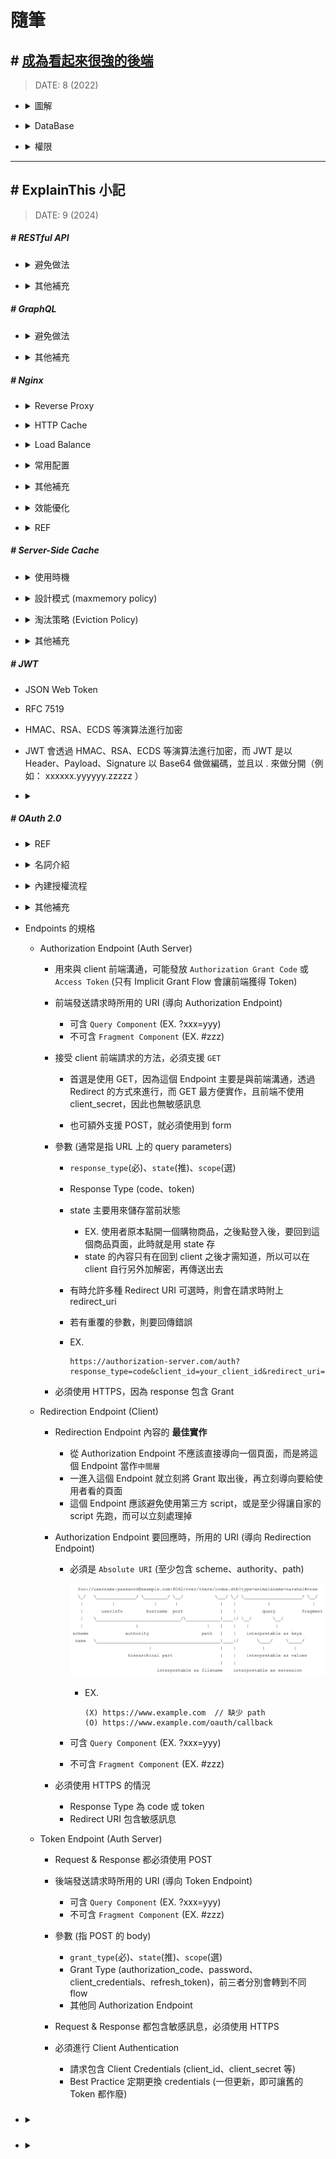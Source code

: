 ###### <!-- ref -->

[OAuth 2.0]: https://oauth.net/2/
[各大網站 OAuth 2.0 實作差異]: https://blog.yorkxin.org/posts/oauth2-implementation-differences-among-famous-sites/
[OAuth 2.0 筆記 (7) 安全性問題]: https://blog.yorkxin.org/posts/oauth2-7-security-considerations/
[OAuth 2.0 筆記 (6) Bearer Token 的使用方法]: https://blog.yorkxin.org/posts/oauth2-6-bearer-token/
[OAuth 2.0 筆記 (5) 核發與換發 Access Token]: https://blog.yorkxin.org/posts/oauth2-5-issuing-tokens/
[OAuth 2.0 筆記 (4.4) Client Credentials Grant Flow 細節]: https://blog.yorkxin.org/posts/oauth2-4-4-client-credentials-grant-flow/
[OAuth 2.0 筆記 (4.3) Resource Owner Password Credentials Grant Flow 細節]: https://blog.yorkxin.org/posts/oauth2-4-3-resource-owner-credentials-grant-flow/
[OAuth 2.0 筆記 (4.2) Implicit Grant Flow 細節]: https://blog.yorkxin.org/posts/oauth2-4-2-implicit-grant-flow/
[OAuth 2.0 筆記 (4.1) Authorization Code Grant Flow 細節]: https://blog.yorkxin.org/posts/oauth2-4-1-auth-code-grant-flow/
[OAuth 2.0 筆記 (3) Endpoints 的規格]: https://blog.yorkxin.org/posts/oauth2-3-endpoints/
[OAuth 2.0 筆記 (2) Client 的註冊與認證]: https://blog.yorkxin.org/posts/oauth2-2-cilent-registration/
[OAuth 2.0 筆記 (1) 世界觀]: https://blog.yorkxin.org/posts/oauth2-1-introduction/
[繼 Redis 發生變更授權爭議之後，Valkey 一躍而為最受歡迎的開源替代選擇]: https://www.businesswire.com/news/home/20240912303242/zh-HK/
[NGINX Performance Tuning Tips and Optimization Strategies]: https://www.cloudpanel.io/blog/nginx-performance/
[Performance Tuning – Tips & Tricks]: https://blog.nginx.org/blog/performance-tuning-tips-tricks
[Nginx 效能最佳化（吐血總結）]: https://github.com/0voice/cpp_backend_awsome_blog/blob/main/%E3%80%90NO.350%E3%80%91Nginx%20%E6%80%A7%E8%83%BD%E4%BC%98%E5%8C%96%EF%BC%88%E5%90%90%E8%A1%80%E6%80%BB%E7%BB%93%EF%BC%89.md
[深入理解 Nginx 讀書筆記 (第二章)]: https://super9.space/archives/2050
[Nginx 優化設定]: https://medium.com/@openthedidi2004/nginx-優化設定-3858c3597564
[深入探討 Nginx 的快取機制與效能調優技巧]: https://www.php.cn/zh-tw/faq/598035.html
[denji/nginx-tuning.md]: https://gist.github.com/denji/8359866
[Top Five Tips for NGINX Performance Tuning]: https://www.openlogic.com/blog/nginx-performance-tuning
[BREACH 攻擊]: https://securityalley.blogspot.com/2014/07/ssltls-breach.html
[Web Server & Nginx — (2)]: https://medium.com/starbugs/web-server-nginx-2-bc41c6268646
[HATEOAS：建構驅動的 REST API]: https://apifox.com/apiskills/hateoas-driven-rest-api/
[HATEOAS 驅動的 REST API]: https://restful.p2hp.com/learn/hateoas
[你的 REST 不是 REST？]: https://www.ithome.com.tw/voice/128528
[成為看起來很強的後端]: https://youtu.be/HMX4KSDtfpw?list=PLS5AiLcCHgNxd341NwuY9EOpVvY5Z8VOs

 <!-- ref -->

# 隨筆

## # [成為看起來很強的後端]

> DATE: 8 (2022)

<!-- 圖解 -->

- <details close>
  <summary>圖解</summary>

  ![](../src/image/BackEnd_Map.png)

  </details>

<!-- DataBase -->

- <details close>
  <summary>DataBase</summary>

  - RDBMS(關聯式)：關聯性強，如 電商
  - 非關聯：快取、分散式系統

  </details>

<!-- 權限 -->

- <details close>
  <summary>權限</summary>

  - 一般 Client to Server 比較複雜，Server to Server 較為簡單。

  - Authentication v.s. Authorization

    - Authentication（驗證）
      - 沒通過，給 401 Unauthorized（未授權）
    - Authorization（授權）
      - 沒通過，給 403 Forbidden(禁止)

  - Token

    - event-based：通常是一次性 (OTP one-time-password)
    - time-based：一般所指的 Token
    - static：設定好，不太會一直改變的（password）

  - 處理

    - 雜湊 (Hash)

      - 單向
      - 太簡單的容易被查表破解 (Rainbow Table)

    - 編碼 (Encode)

      - 雙向
      - 例如壓縮讓內容變小，好傳輸
      - 常用
        - base64 (0~9, a~z, A~Z, +=) (結尾通常 ==)
        - hex (16) (0~9, a~f)

    - 加密 (Encrypt)

      - 雙向＋鑰匙
        - 對稱式：加解密同把鑰匙 (ex. AES)
        - 非對稱式：鑰匙不同把 (ex. SSL)

  </details>

---

## # ExplainThis 小記

> DATE: 9 (2024)

##### # RESTful API

<!-- 避免做法 -->

- <details close>
  <summary>避免做法</summary>

  <!-- 濫用 GET / POST -->

  - <details close>
    <summary>濫用 GET / POST</summary>

    - 錯誤：濫用 GET 改資料、濫用 POST 更新資料
    - 正確：用 PUT/PATCH 更新、DELETE 刪除

    </details>

  <!-- 過度巢狀的 URI -->

  - <details close>
    <summary>過度巢狀的 URI</summary>

    </details>

  <!-- 動詞不要再加在 URI -->

  - <details close>
    <summary>動詞不要再加在 URI</summary>

    - 錯誤：[GET] /getUser
    - 正確：[GET] /user

    </details>

  <!-- 濫用 HTTP status code -->

  - <details close>
    <summary>濫用 HTTP status code</summary>

    </details>

  <!-- 缺乏 API 版本控制 -->

  - <details close>
    <summary>缺乏 API 版本控制</summary>

    - 若有更新 API 時，可能用到 cache 的舊版本

    </details>

  </details>

<!-- 其他補充 -->

- <details close>
  <summary>其他補充</summary>

  <!-- HATEOAS (Hypermedia as the Engine of Application State) -->

  - <details close>
    <summary>HATEOAS (Hypermedia as the Engine of Application State)</summary>

    <!-- REF -->

    - <details close>
      <summary>REF</summary>

      - [你的 REST 不是 REST？]
      - [HATEOAS：建構驅動的 REST API]
      - [HATEOAS 驅動的 REST API]

      </details>

    <!-- 行為特性 -->

    - <details close>
      <summary>行為特性</summary>

      - Level 3 的 RESTful 標準
      - res 中包含相關聯的 url，讓 client 只需直接使用，而不在 client 自行組裝 url
      - 在後端，用自動化方式動態組裝對應的 url

      </details>

    <!-- SOAP WSDL vs RESTful HATEOAS -->

    - <details close>
      <summary>SOAP <code>WSDL</code> vs RESTful <code>HATEOAS</code></summary>

      - WSDL 主要目的是用來規定好格式，讓 client 按照那個格式溝通 API (C/S 耦合度較高)
      - HATEOAS 主要的目的是，讓 client 不用自己組裝要怎麼溝通 API (用來將 C/S 解耦)

      </details>

    </details>

  </details>

##### # GraphQL

<!-- 避免做法 -->

- <details close>
  <summary>避免做法</summary>

  <!-- 過度查詢 (Over-fetching) -->

  - <details close>
    <summary>過度查詢 (Over-fetching)</summary>

    - 建議：

      - client 應該只請求必要的資料
      - server 應該設定預防措施

    </details>

  <!-- 忽略 N+1 查詢問題 -->

  - <details close>
    <summary>忽略 N+1 查詢問題</summary>

    - 建議：使用資料加載技術（EX. DataLoader）來批量處理請求

    </details>

  <!-- 缺少 查詢深度限制 設置 -->

  - <details close>
    <summary>缺少 查詢深度限制 設置</summary>

    - 狀況：

      - 用戶有機會出現過深巢狀查詢
      - 惡意攻擊
      - 無限遞迴查詢

    - 建議：server 設置查詢深度和複雜度的限制，確保資源消耗保持在可控範圍內 (EX. graphql-depth-limit)

    </details>

  <!-- 權限控制處理不當 -->

  - <details close>
    <summary>權限控制處理不當</summary>

    - 由於靈活性和細粒度查詢特性，相對 REST 更容易產生 權限控制處理不當 問題，需要更加注意

    </details>

  </details>

<!-- 其他補充 -->

- <details close>
  <summary>其他補充</summary>

  <!-- REST vs gRPC vs GraphQL -->

  - <details close>
    <summary><code>REST</code> vs <code>gRPC</code> vs <code>GraphQL</code></summary>

    - 目前理解的適用情境：

      - REST：對外公開 API，可以依照各種需求靈活應用
      - gRPC：內部串接的專案，可以高度耦合，且高性能需求
      - GraphQL：整合內部要銜接的多種來源

    </details>

  </details>

##### # Nginx

<!-- Reverse Proxy -->

- <details close>
  <summary>Reverse Proxy</summary>

  </details>

<!-- HTTP Cache -->

- <details close>
  <summary>HTTP Cache</summary>

  - 行為特性

    - RAM 只用來存放 key，實際資料都是放在 disk
    - 如果想用 RAM 存放完整 cache 則要使用其他工具 (EX. tmpfs)

  - 其他補充

    - `ngx_cache_purge`：設置用來針對特定 URL 進行快取清理 (並注意設定成僅內部使用 EX. internal、allow 127.0.0.1..etc)

  ![](../src/image/Nginx_Cache.png)

  </details>

<!-- Load Balance -->

- <details close>
  <summary>Load Balance</summary>

  - 可以針對不同 API 來設置不同演算法

  - 演算法選擇

    <!-- `round-robin` (預設) -->

    - <details close>
      <summary><code>round-robin</code> (預設)</summary>

      - 平均輪流分配
      - 也可加上 `weight` 設定依照加權輪流分配 (Weight Round Robin)

      </details>

    <!-- `least-connected` -->

    - <details close>
      <summary><code>least-connected</code></summary>

      - 導向目前最少連線數的 server

      </details>

    <!-- `ip_hash` -->

    - <details close>
      <summary><code>ip_hash</code></summary>

      - 將同一個 client IP 對應的 hash 分佈，導向同一台 server

      </details>

    <!-- `least_time` & `least_time last_byte` -->

    - <details close>
      <summary><code>least_time</code> & <code>least_time last_byte</code></summary>

      - 依照 server 回應速度，將請求分配給`歷史回應時間最短`的 server
      - least_time 只依據 `last` 歷史回應時間
      - least_time last_byte 依據 `every` 歷史回應時間
      - 做判斷也需額外開銷，因此適合在高負載場景，進行精細的分配

      </details>

  </details>

<!-- 常用配置 -->

- <details close>
  <summary>常用配置</summary>

  - 一般情況，設置為 `levels=1:2` (EX. 檔案 abcd123 存在 `/a/bc/abcd123`)
  - `worker_processes auto;` 通常 auto 或小於 CPU 數
  - `worker_connections` 通常設置為 1024 ~ 4096

    - 代表一個 Worker Process 可以開啟的最大同時連線數，包括與前後端的連接
    - 可用 `ulimit -n` 查詢 OS 有多少可用 File Descriptors，而必須 `worker_connections x worker_processes <= File Descriptors`
    - 若 OS 預設的 File Descriptors 太小，則可以調整 File Descriptors (EX. 以小中大型的 EC2 舉例，大約分別能負荷 `4096 ~ 8192`、`65536`、`100000 up`)

  </details>

<!-- 其他補充 -->

- <details close>
  <summary>其他補充</summary>

  - 大流量高併發，效能 Nginx 優於 Apache

  <!-- 可設定 gzip 壓縮 -->

  - <details close>
    <summary>可設定 gzip 壓縮</summary>

    - 盡量避免壓縮`敏感訊息`，可能會受到 [BREACH 攻擊]

      - 因為同字元壓縮後，大小就會變小，只要熟悉壓縮演算法，並且攻擊讓使用者發送夠多請求，就能藉此一字字推測出來

    - 一般是用來壓縮 HTML、CSS、JS
    - 一般 nodejs 不適合做壓縮，更適合在 Nginx 處理
    - 可以透過 `log_format` 設定，在 log 紀錄每個請求的時間，進行分析如何配置，使請求耗時較短 (壓縮與否、壓縮等級..等)
    - `gzip_vary on`：會自動添加 `Vary: Accept-Encoding` header，目的是讓 Nginx 與 client 中間層 (EX. CDN)，可以根據是否有壓縮來做不同的 cache
    - 常用參數：`gzip_types`、`gzip_vary on`、`gzip_min_length 10240`、`gzip_comp_level 5`、`gzip_proxied`

    </details>

  </details>

<!-- 效能優化 -->

- <details close>
  <summary>效能優化</summary>

  - REF：

    - [Performance Tuning – Tips & Tricks]
    - [Top Five Tips for NGINX Performance Tuning]
    - [denji/nginx-tuning.md]
    - [深入探討 Nginx 的快取機制與效能調優技巧]
    - [Nginx 優化設定]
    - [Nginx 效能最佳化（吐血總結）]
    - [NGINX Performance Tuning Tips and Optimization Strategies]

  - 根據 CPU 核心數量，最多一核開一個 `worker_processes`，減少 context switching (可設為 `auto`，自動偵測 CPU 數量來設置)
  - 避免停用 `lingering_close`
  - `multi_accept`：高併發 on，反之 off
  - 記得設置各種 `timeout`
  - `log buffering`：當負載較大時，可以暫緩 log 寫入，集滿或時間到再一次性寫入，減少 I/O
  - 拆分多個 `location`，依照不同情況開啟不同 location (EX. 將基本 log 與更進一步的 log 分開，使流量大時只維持基本 log)

  </details>

<!-- REF -->

- <details close>
  <summary>REF</summary>

  - [Web Server & Nginx — (2)]
  - [深入理解 Nginx 讀書筆記 (第二章)]

  </details>

##### # Server-Side Cache

- <details close>
  <summary>使用時機</summary>

  - 複雜計算 (EX. Count(\*))
  - 讀多寫少

  </details>

<!-- 設計模式 (maxmemory policy) -->

- <details close>
  <summary>設計模式 (maxmemory policy)</summary>

  <!-- Cache Aside (Lazy Loading) -->

  - <details close>
    <summary>Cache Aside (Lazy Loading)</summary>

    - 適用時機：讀多
    - 寫入時，使 Cache 失效

    ![](../src/image/Maxmem_Policy_Cache_Aside.png)

    </details>

  <!-- Read/Write Through -->

  - <details close>
    <summary>Read/Write Through</summary>

    - 適用時機：讀多寫少
    - 透過 Cache 當中間層，當 Cache 沒資料時，也是透過 Cache 與 DB 同步，再由 Cache 回應
    - 同步更新 Cache & DB
    - 只要有寫入就會更新 Cache

    ![](../src/image/Maxmem_Policy_Read_Write_Through.png)

    </details>

  <!-- Write behind (Write Back) -->

  - <details close>
    <summary>Write behind (Write Back)</summary>

    - 適用時機：寫多
    - 寫入時只先寫入 Cache，之後再根據選擇的演算法去更新 DB

    ![](../src/image/Maxmem_Policy_Write_behind.png)

    </details>

  </details>

<!-- 淘汰策略 (Eviction Policy) -->

- <details close>
  <summary>淘汰策略 (Eviction Policy)</summary>

  - `NoEviction`、`LRU`(Least Recently Used)、`LFU`(Least Frequently Used)、`Random`、`TTL`(Time-to-Live)

  - `Volatile` & `Allkeys`

    - "只針對設置 TTL 的 key" vs "針對全部的 key"

  </details>

<!-- 其他補充 -->

- <details close>
  <summary>其他補充</summary>

  - 常用 Redis、Memcached、Valkey 等工具
  - 如果使用多個 Cache 節點，可注意將常用查詢複製到多個節點，並且將 TTL 設置不同
  - [繼 Redis 發生變更授權爭議之後，Valkey 一躍而為最受歡迎的開源替代選擇]

  </details>

##### # JWT

- JSON Web Token

- RFC 7519

- HMAC、RSA、ECDS 等演算法進行加密

- JWT 會透過 HMAC、RSA、ECDS 等演算法進行加密，而 JWT 是以 Header、Payload、Signature 以 Base64 做做編碼，並且以 . 來做分開（例如： xxxxxx.yyyyyy.zzzzz ）

- <details close>
  <summary></summary>

  </details>

##### # OAuth 2.0

<!-- REF -->

- <details close>
  <summary>REF</summary>

  - [OAuth 2.0]
  - [OAuth 2.0 筆記 (1) 世界觀]
  - [OAuth 2.0 筆記 (2) Client 的註冊與認證]
  - [OAuth 2.0 筆記 (3) Endpoints 的規格]
  - [OAuth 2.0 筆記 (4.1) Authorization Code Grant Flow 細節]
  - [OAuth 2.0 筆記 (4.4) Client Credentials Grant Flow 細節]
  - [OAuth 2.0 筆記 (5) 核發與換發 Access Token]
  - [OAuth 2.0 筆記 (6) Bearer Token 的使用方法]
  - [OAuth 2.0 筆記 (7) 安全性問題]
  - [各大網站 OAuth 2.0 實作差異]

  </details>

<!-- 名詞介紹 -->

- <details close>
  <summary>名詞介紹</summary>

  <!-- Resource Owner -->

  - <details close>
    <summary>Resource Owner</summary>

    - 可授權存取 Protected Resource 的角色
    - EX. User

    </details>

  <!-- Resource Server -->

  - <details close>
    <summary>Resource Server</summary>

    - 存放 Protected Resource 的地方 (別人透過有效的 Access Token 來此取得)
    - 可以透過向 Authorization Server 或獨立的 Introspection Endpoint 確認 Access Token 有效性
    - 也可以透過公鑰或共享密鑰，直接解碼 Access Token (但會無法執行撤銷，只能等待到期)
    - EX. Google 存使用者資料的地方

    </details>

  <!-- Client -->

  - <details close>
    <summary>Client</summary>

    - 透過有效的 Access Token，代替 Resource Owner 去向 Resource Server 取得 Protected Resource 的應用程式
    - 在此並非指前端，而是指那個第三方應用程式

    </details>

  <!-- Authorization Server -->

  - <details close>
    <summary>Authorization Server</summary>

    - 負責驗證身份，並核發 Access Token 的 server
    - 可以與 Resource Server 是同一個，也可以是不同個。也可以搭配數個 Resource Server
    - EX. Google 驗證授權的 server

    </details>

  <!-- Authorization grant -->

  - <details close>
    <summary>Authorization grant</summary>

    - Authorization Code

    </details>

  <!-- Access Token -->

  - <details close>
    <summary>Access Token</summary>

    - 具體的 string，通常包含： `Expire time` (時效性)、`Scope` (存取範圍)、`Token Type`
    - 使用 `HTTPS`、常用 `JWT` 格式、放在 HTTP `Authorization` Header
    - EX.

      ```txt
      GET /resource/1 HTTP/1.1
      Host: example.com
      Authorization: Bearer mF_9.B5f-4.1JqM
      ```

    </details>

  <!-- Refresh Token -->

  - <details close>
    <summary>Refresh Token</summary>

    - 代替 Resource Owner 授權 Client 可以重新取得新的 Access Token，而不需要再度請求 Resource Owner 的授權
    - Client 可以在 Access Token 到期時，自動使用 Refresh Token 去取得新的 Access Token (避免打斷 Owner 的體驗)
    - EX. 使用 Client Secret Basic 發送 Refresh 請求方式

      ```txt
      POST /token HTTP/1.1
      Host: server.example.com
      Authorization: Basic czZCaGRSa3F0Mzo3RmpmcDBaQnIxS3REUmJuZ1ZkbUl3
      Content-Type: application/x-www-form-urlencoded

      grant_type=refresh_token
      &refresh_token=tGzv3JOkF0XG5Qx2TlKWIA
      ```

    </details>

  </details>

<!-- 內建授權流程 -->

- <details close>
  <summary>內建授權流程</summary>

  - Authorization Code Grant Flow
  - Implicit Grant Flow

    - OAuth 2.1 廢除

  - Resource Owner Password Credentials Grant Flow

    - OAuth 2.1 廢除

  - Client Credentials Grant Flow

  </details>

<!-- 其他補充 -->

- <details close>
  <summary>其他補充</summary>

  <!-- Client 技術限制 -->

  - <details close>
    <summary>Client 技術限制</summary>

    - 必須全程使用 TLS (HTTPS)
    - User-Agent 要支援 HTTP Redirection

    </details>

  <!-- Access Token Request 的認證方式 (Client Authentication) -->

  - <details close>
    <summary>Access Token Request 的認證方式 (Client Authentication)</summary>

    <!-- 推薦方式 -->

    - <details close>
      <summary>推薦方式</summary>

      <!-- Client Secret Basic -->

      - <details close>
        <summary>Client Secret Basic</summary>

        - Confidential client 的標準方式
        - 使用 HTTP Authorization Header

          ```
          // 格式：Basic Base64( client_id:client_secret )

          Authorization: Basic czZCaGRSa3F0Mzo3RmpmcDBaQnIxS3REUmJuZlZkbUl3
          ```

        </details>

      <!-- PKCE (Proof Key for Code Exchange) -->

      - <details close>
        <summary>PKCE (Proof Key for Code Exchange)</summary>

        - 主要在 public client 使用 (EX. 前端)

        </details>

      <!-- Private Key JWT -->

      - <details close>
        <summary>Private Key JWT</summary>

        - 最安全方式，使用 client 的非對稱性私鑰生成 JWT

        </details>

      </details>

    <!-- GPT 整理 -->

    - <details close>
      <summary>GPT 整理</summary>

      ![](../src/image/GPT_OAuth_Client_Authentication_secure.png)
      ![](../src/image/GPT_OAuth_Client_Authentication_common.png)

      </details>

    </details>

  <!-- Access Token Type (`PoP` vs `MAC` vs `Bearer`) -->

  - <details close>
    <summary>Access Token Type (<code>PoP</code> vs <code>MAC</code> vs <code>Bearer</code>)</summary>

    - 安全性：高 <-- `PoP` -- `MAC` -- `Bearer` --> 低

    <!-- Bearer Token -->

    - <details close>
      <summary><code>Bearer Token</code></summary>

      - 基本上是實踐的類型中，最基本簡單的 Access Token Type
      - 單純的使用 Access Token，任何取得 Token 的一方，皆可使用，沒有更近一步的驗證

      </details>

    <!-- `MAC Token` & `PoP Token` -->

    - <details close>
      <summary><code>MAC Token</code> & <code>PoP Token</code></summary>

      - 加強驗證，確保只有該 Client 可以使用該 Token (Resource Server 除了透過 Token 判斷，還會使用該密鑰來驗證 Client 的 Signature)
      - 使用 Token 時，需額外附上一個透過指定密鑰的`Signature` (Hash)
      - Hash 內容包含：`完整請求內容`、`TimeStamp`、`隨機數(nonce)`
      - 近期已被使用回應過的 nonce，Resource Server 會拒絕回應 (回 HTTP 400、401)
      - 單一 Token 上，MAC & PoP 兩種密鑰簽章的目的重複，擇一即可，兩者是在`性能`＆`安全`的取捨

      </details>

    <!-- MAC Token -->

    - <details close>
      <summary><code>MAC Token</code> (Message Authentication Code)</summary>

      - 由 Authorization Server 產生的`對稱密鑰`
      - Authorization Server、Resource Server、Client 共享密鑰
      - 綁定 Access Token 不需透過 MAC 密鑰來加密 Token (因為都是 Authorization Server 生成的)

      </details>

    <!-- PoP Token -->

    - <details close>
      <summary><code>PoP Token</code> (Proof of Possession)</summary>

      - 由 Client 產生的`非對稱密鑰`
      - Authorization Server & Resource Server 有公鑰、Client 有私鑰
      - 綁定 Access Token 會透過 PoP 密鑰來加密 Token

      </details>

    </details>

  <!-- Refresh Token 的使用 -->

  - <details close>
    <summary>Refresh Token 的使用</summary>

    <!-- 行為特性 -->

    - <details close>
      <summary>行為特性</summary>

      - Access Token 在每次請求都會傳輸，而 Refresh Token 只在取得與使用時傳輸一次，較不易被截取
      - Refresh 後取得的 Access Token 可能比原本的時效與權限還低

      </details>

    <!-- 適用情境 -->

    - <details close>
      <summary>適用情境</summary>

      - 最常在 Authorization Code Grant Flow 中使用
      - Implicit Grant Flow & Client Credentials Grant Flow 幾乎不使用
      - Device Code Flow 有時會使用

      </details>

    <!-- 安全加強 -->

    - <details close>
      <summary>安全加強</summary>

      - IP 白名單、縮短時效、單次使用、綁定使用者指紋 ＋ MFA
      - 需注意在使用 MAC、PoP Token 情境下，更換密鑰的方式

        - 避免每次 Refresh 都自動使用新的密鑰，反而可能更不安全
        - 應只在特定可掌握的特定情境下進行密鑰輪換

      </details>

    </details>

  </details>

- Endpoints 的規格

  - Authorization Endpoint (Auth Server)

    - 用來與 client 前端溝通，可能發放 `Authorization Grant Code` 或 `Access Token`
      (只有 Implicit Grant Flow 會讓前端獲得 Token)

    - 前端發送請求時所用的 URI (導向 Authorization Endpoint)

      - 可含 `Query Component` (EX. ?xxx=yyy)
      - 不可含 `Fragment Component` (EX. #zzz)

    - 接受 client 前端請求的方法，必須支援 `GET`

      - 首選是使用 GET，因為這個 Endpoint 主要是與前端溝通，透過 Redirect 的方式來進行，而 GET 最方便實作，且前端不使用 client_secret，因此也無敏感訊息

      - 也可額外支援 POST，就必須使用到 form

    - 參數 (通常是指 URL 上的 query parameters)

      - `response_type`(必)、`state`(推)、`scope`(選)
      - Response Type (code、token)
      - state 主要用來儲存當前狀態

        - EX. 使用者原本點開一個購物商品，之後點登入後，要回到這個商品頁面，此時就是用 state 存
        - state 的內容只有在回到 client 之後才需知道，所以可以在 client 自行另外加解密，再傳送出去

      - 有時允許多種 Redirect URI 可選時，則會在請求時附上 redirect_uri
      - 若有重覆的參數，則要回傳錯誤

      - EX.

        ```
        https://authorization-server.com/auth?response_type=code&client_id=your_client_id&redirect_uri=your_redirect_uri&state=random_state
        ```

    - 必須使用 HTTPS，因為 response 包含 Grant

  - Redirection Endpoint (Client)

    - Redirection Endpoint 內容的 <b>最佳實作</b>

      - 從 Authorization Endpoint 不應該直接導向一個頁面，而是將這個 Endpoint 當作`中間層`
      - 一進入這個 Endpoint 就立刻將 Grant 取出後，再立刻導向要給使用者看的頁面
      - 這個 Endpoint 應該避免使用第三方 script，或是至少得讓自家的 script 先跑，而可以立刻處理掉

    - Authorization Endpoint 要回應時，所用的 URI (導向 Redirection Endpoint)

      - 必須是 `Absolute URI` (至少包含 scheme、authority、path)

        ![](../src/image/URI_Syntax.png)

        - EX.

          ```
          (X) https://www.example.com  // 缺少 path
          (O) https://www.example.com/oauth/callback
          ```

      - 可含 `Query Component` (EX. ?xxx=yyy)
      - 不可含 `Fragment Component` (EX. #zzz)

    - 必須使用 HTTPS 的情況

      - Response Type 為 code 或 token
      - Redirect URI 包含敏感訊息

  - Token Endpoint (Auth Server)

    - Request & Response 都必須使用 POST

    - 後端發送請求時所用的 URI (導向 Token Endpoint)

      - 可含 `Query Component` (EX. ?xxx=yyy)
      - 不可含 `Fragment Component` (EX. #zzz)

    - 參數 (指 POST 的 body)

      - `grant_type`(必)、`state`(推)、`scope`(選)
      - Grant Type (authorization_code、password、client_credentials、refresh_token)，前三者分別會轉到不同 flow
      - 其他同 Authorization Endpoint

    - Request & Response 都包含敏感訊息，必須使用 HTTPS

    - 必須進行 Client Authentication

      - 請求包含 Client Credentials (client_id、client_secret 等)
      - Best Practice 定期更換 credentials (一但更新，即可讓舊的 Token 都作廢)

#####

- <details close>
  <summary></summary>

  </details>

#####

- <details close>
  <summary></summary>

  </details>
